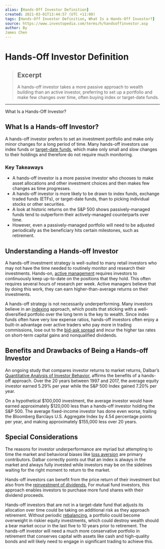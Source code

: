 ```yaml
---
alias: [Hands-Off Investor Definition]
created: 2021-03-01T13:44:57 (UTC +11:00)
tags: [Hands-Off Investor Definition, What Is a Hands-Off Investor?]
source: https://www.investopedia.com/terms/h/handsoffinvestor.asp
author: By
James Chen
---
```


# Hands-Off Investor Definition

> ## Excerpt
> A hands-off investor takes a more passive approach to wealth building than an active investor, preferring to set up a portfolio and make few changes over time, often buying index or target-date funds.

---

What Is a Hands-Off Investor?
## What Is a Hands-off Investor?

A hands-off investor prefers to set an investment portfolio and make only minor changes for a long period of time. Many hands-off investors use index funds or [target-date funds](https://www.investopedia.com/terms/t/target-date_fund.asp), which make only small and slow changes to their holdings and therefore do not require much monitoring.

### Key Takeaways

-   A hands-off investor is a more passive investor who chooses to make asset allocations and other investment choices and then makes few changes as time progresses.
-   A hands-off investor is more likely to be drawn to index funds, exchange traded funds (ETFs), or target-date funds, than to picking individual stocks or other securities.
-   A look at historic returns on the S&P 500 shows passively-managed funds tend to outperform their actively-managed counterparts over time.
-   However, even a passively-managed portfolio will need to be adjusted periodically as the beneficiary hits certain milestones, such as retirement.

## Understanding a Hands-off Investor

A hands-off investment strategy is well-suited to many retail investors who may not have the time needed to routinely monitor and research their investments. Hands-on, [active management](https://www.investopedia.com/terms/a/activemanagement.asp) requires investors to continuously keep up-to-date on the positions that they hold. This often requires several hours of research per week. Active managers believe that by doing this work, they can earn higher-than-average returns on their investments.

A hands-off strategy is not necessarily underperforming. Many investors believe in an [indexing](https://www.investopedia.com/terms/i/indexing.asp) approach, which posits that sticking with a well-diversified portfolio over the long term is the key to wealth. Since index funds often have very low expense ratios, hands-off investors often enjoy a built-in advantage over active traders who pay more in trading commissions, lose out to the [bid-ask spread](https://www.investopedia.com/terms/b/bid-askspread.asp) and incur the higher tax rates on short-term capital gains and nonqualified dividends.

## Benefits and Drawbacks of Being a Hands-off Investor

An ongoing study that compares investor returns to market returns, Dalbar’s [Quantitative Analysis of Investor Behavior](https://www.dalbar.com/QAIB/Index), affirms the benefits of a hands-off approach. Over the 20 years between 1997 and 2017, the average equity investor earned 5.29% per year while the S&P 500 Index gained 7.20% per year.

On a hypothetical $100,000 investment, the average investor would have earned approximately $120,000 less than a hands-off investor holding the S&P 500. The average fixed-income investor has done even worse, trailing the Bloomberg Barclays U.S. Aggregate Index by 4.54 percentage points per year, and making approximately $155,000 less over 20 years.

## Special Considerations

The reasons for investor underperformance are myriad but attempting to time the market and behavioral biases like [loss aversion](https://www.investopedia.com/terms/l/loss-psychology.asp) are primary contributors. Dalbar correctly points out that an index is always in the market and always fully invested while investors may be on the sidelines waiting for the right moment to return to the market.

Hands-off investors can benefit from the price return of their investment but also from the [reinvestment of dividends.](https://www.investopedia.com/articles/investing/080315/how-reinvest-dividends.asp) For mutual fund investors, this approach enables investors to purchase more fund shares with their dividend proceeds.

Hands-off investors that are not in a target-date fund that adjusts its allocation over time could be taking on additional risk as they approach retirement. Without periodic [rebalancing](https://www.investopedia.com/terms/r/rebalancing.asp), a portfolio could become overweight in riskier equity investments, which could destroy wealth should a bear market occur in the last five to 10 years prior to retirement. The hands-off investor will need a much more conservative portfolio in retirement that conserves capital with assets like cash and high-quality bonds and will likely need to engage in significant trading to achieve this.
